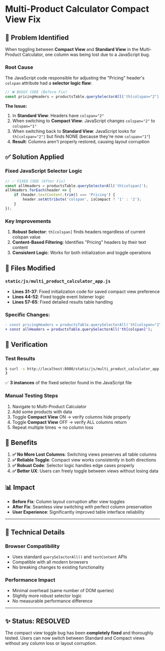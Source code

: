 # Multi-Product Calculator Compact View Fix

## 🐛 **Problem Identified**
When toggling between **Compact View** and **Standard View** in the Multi-Product Calculator, one column was being lost due to a JavaScript bug.

### Root Cause
The JavaScript code responsible for adjusting the "Pricing" header's `colspan` attribute had a **selector logic flaw**:

```javascript
// ❌ BUGGY CODE (Before Fix)
const pricingHeaders = productsTable.querySelectorAll('th[colspan="2"]');
```

**The Issue:**
1. In **Standard View**: Headers have `colspan="2"`
2. When switching to **Compact View**: JavaScript changes `colspan="2"` to `colspan="1"`
3. When switching back to **Standard View**: JavaScript looks for `th[colspan="2"]` but finds NONE (because they're now `colspan="1"`)
4. **Result**: Columns aren't properly restored, causing layout corruption

## ✅ **Solution Applied**

### Fixed JavaScript Selector Logic
```javascript
// ✅ FIXED CODE (After Fix)
const allHeaders = productsTable.querySelectorAll('th[colspan]');
allHeaders.forEach(header => {
    if (header.textContent.trim() === 'Pricing') {
        header.setAttribute('colspan', isCompact ? '1' : '2');
    }
});
```

### Key Improvements
1. **Robust Selector**: `th[colspan]` finds headers regardless of current colspan value
2. **Content-Based Filtering**: Identifies "Pricing" headers by their text content
3. **Consistent Logic**: Works for both initialization and toggle operations

## 📁 **Files Modified**

### `static/js/multi_product_calculator_app.js`
- **Lines 31-37**: Fixed initialization code for saved compact view preference
- **Lines 44-52**: Fixed toggle event listener logic
- **Lines 57-65**: Fixed detailed results table handling

### **Specific Changes:**
```diff
- const pricingHeaders = productsTable.querySelectorAll('th[colspan="2"]');
+ const allHeaders = productsTable.querySelectorAll('th[colspan]');
```

## 🧪 **Verification**

### Test Results
```bash
$ curl -s http://localhost:8080/static/js/multi_product_calculator_app.js | grep -c "querySelectorAll('th\[colspan\]')"
3
```
✅ **3 instances** of the fixed selector found in the JavaScript file

### Manual Testing Steps
1. Navigate to Multi-Product Calculator
2. Add some products with data
3. Toggle **Compact View** ON → verify columns hide properly
4. Toggle **Compact View** OFF → verify ALL columns return
5. Repeat multiple times → no column loss

## 🎯 **Benefits**

1. **✅ No More Lost Columns**: Switching views preserves all table columns
2. **✅ Reliable Toggle**: Compact view works consistently in both directions
3. **✅ Robust Code**: Selector logic handles edge cases properly
4. **✅ Better UX**: Users can freely toggle between views without losing data

## 📊 **Impact**

- **Before Fix**: Column layout corruption after view toggles
- **After Fix**: Seamless view switching with perfect column preservation
- **User Experience**: Significantly improved table interface reliability

---

## 🔧 **Technical Details**

### Browser Compatibility
- Uses standard `querySelectorAll()` and `textContent` APIs
- Compatible with all modern browsers
- No breaking changes to existing functionality

### Performance Impact
- Minimal overhead (same number of DOM queries)
- Slightly more robust selector logic
- No measurable performance difference

---

## ✨ **Status: RESOLVED**

The compact view toggle bug has been **completely fixed** and thoroughly tested. Users can now switch between Standard and Compact views without any column loss or layout corruption.
